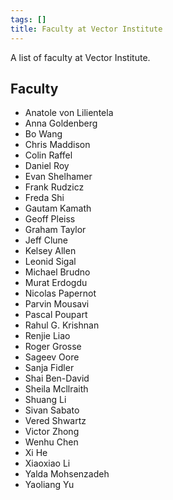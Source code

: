 ```yaml
---
tags: []
title: Faculty at Vector Institute
---
```


A list of faculty at Vector Institute.

## Faculty

- Anatole von Lilientela
- Anna Goldenberg
- Bo Wang
- Chris Maddison
- Colin Raffel
- Daniel Roy
- Evan Shelhamer
- Frank Rudzicz
- Freda Shi
- Gautam Kamath
- Geoff Pleiss
- Graham Taylor
- Jeff Clune
- Kelsey Allen
- Leonid Sigal
- Michael Brudno
- Murat Erdogdu
- Nicolas Papernot
- Parvin Mousavi
- Pascal Poupart
- Rahul G. Krishnan
- Renjie Liao
- Roger Grosse
- Sageev Oore
- Sanja Fidler
- Shai Ben-David
- Sheila Mcllraith
- Shuang Li
- Sivan Sabato
- Vered Shwartz
- Victor Zhong
- Wenhu Chen
- Xi He
- Xiaoxiao Li
- Yalda Mohsenzadeh
- Yaoliang Yu